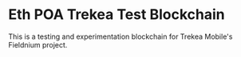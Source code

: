 # Eth POA Trekea Test Blockchain
This is a testing and experimentation blockchain for Trekea Mobile's Fieldnium project.
